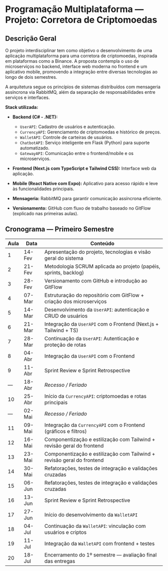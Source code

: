 # Programação Multiplataforma — Projeto: Corretora de Criptomoedas

## Descrição Geral

O projeto interdisciplinar tem como objetivo o desenvolvimento de uma aplicação multiplataforma para uma corretora de criptomoedas, inspirada em plataformas como a Binance. A proposta contempla o uso de microserviços no backend, interface web moderna no frontend e um aplicativo mobile, promovendo a integração entre diversas tecnologias ao longo de dois semestres.

A arquitetura segue os princípios de sistemas distribuídos com mensageria assíncrona via RabbitMQ, além da separação de responsabilidades entre serviços e interfaces.

**Stack utilizada:**

* **Backend (C# - .NET):**

  * `UserAPI`: Cadastro de usuários e autenticação.
  * `CurrencyAPI`: Gerenciamento de criptomoedas e histórico de preços.
  * `WalletAPI`: Controle de carteiras de usuários.
  * `ChatbotAPI`: Serviço inteligente em Flask (Python) para suporte automatizado.
  * `GatewayAPI`: Comunicação entre o frontend/mobile e os microserviços.

* **Frontend (Next.js com TypeScript e Tailwind CSS):** Interface web da aplicação.

* **Mobile (React Native com Expo):** Aplicativo para acesso rápido e leve às funcionalidades principais.

* **Mensageria:** RabbitMQ para garantir comunicação assíncrona eficiente.

* **Versionamento:** GitHub com fluxo de trabalho baseado no GitFlow (explicado nas primeiras aulas).


## Cronograma — Primeiro Semestre

| Aula | Data   | Conteúdo                                                                |
| ---- | ------ | ----------------------------------------------------------------------- |
| 1    | 14-Fev | Apresentação do projeto, tecnologias e visão geral do sistema           |
| 2    | 21-Fev | Metodologia SCRUM aplicada ao projeto (papéis, sprints, backlog)        |
| 3    | 28-Fev | Versionamento com GitHub e introdução ao GitFlow                        |
| 4    | 07-Mar | Estruturação do repositório com GitFlow + criação dos microserviços     |
| 5    | 14-Mar | Desenvolvimento da `UserAPI`: autenticação e CRUD de usuários           |
| 6    | 21-Mar | Integração da `UserAPI` com o Frontend (Next.js + Tailwind + TS)        |
| 7    | 28-Mar | Continuação da `UserAPI`: Autenticação e proteção de rotas              |
| 8    | 04-Abr | Integração da `UserAPI` com o Frontend                                  |
| 9    | 11-Abr | Sprint Review e Sprint Retrospective                                    |
| —    | 18-Abr | *Recesso / Feriado*                                                     |
| 10   | 25-Abr | Início da `CurrencyAPI`: criptomoedas e rotas principais                |
| —    | 02-Mai | *Recesso / Feriado*                                                     |
| 11   | 09-Mai | Integração da `CurrencyAPI` com o Frontend (gráficos e filtros)         |
| 12   | 16-Mai | Componentização e estilização com Tailwind + revisão geral do frontend  |
| 13   | 23-Mai | Componentização e estilização com Tailwind + revisão geral do frontend  |
| 14   | 30-Mai | Refatorações, testes de integração e validações cruzadas                |
| 15   | 06-Jun | Refatorações, testes de integração e validações cruzadas                |
| 16   | 13-Jun | Sprint Review e Sprint Retrospective                                    |
| 17   | 27-Jun | Início do desenvolvimento da `WalletAPI`                                |
| 18   | 04-Jul | Continuação da `WalletAPI`: vinculação com usuários e criptos           |
| 19   | 11-Jul | Integração da `WalletAPI` com frontend + testes                         |
| 20   | 18-Jul | Encerramento do 1º semestre — avaliação final das entregas              |
